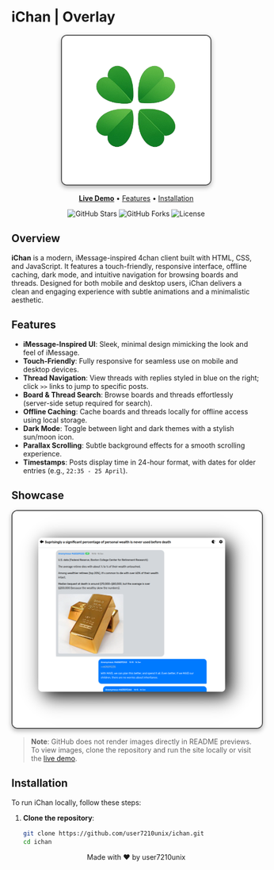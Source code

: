 <p align="center">

# iChan | Overlay

<p align="center">
  <img src="assets/images/logo1.png" alt="iChan Logo" width="300" style="border: 2px solid #555; border-radius: 12px; box-shadow: 0 4px 10px rgba(0, 0, 0, 0.3);"/>
</p>

<p align="center">
  <a href="https://user7210unix.github.io/ichan/"><strong>Live Demo</strong></a> •
  <a href="#features">Features</a> •
  <a href="#installation">Installation</a> 
</p>

<p align="center">
  <img src="https://img.shields.io/github/stars/user7210unix/ichan?style=flat-square" alt="GitHub Stars"/>
  <img src="https://img.shields.io/github/forks/user7210unix/ichan?style=flat-square" alt="GitHub Forks"/>
  <img src="https://img.shields.io/github/license/user7210unix/ichan?style=flat-square" alt="License"/>
</p>

## Overview

**iChan** is a modern, iMessage-inspired 4chan client built with HTML, CSS, and JavaScript. It features a touch-friendly, responsive interface, offline caching, dark mode, and intuitive navigation for browsing boards and threads. Designed for both mobile and desktop users, iChan delivers a clean and engaging experience with subtle animations and a minimalistic aesthetic.

## Features

- **iMessage-Inspired UI**: Sleek, minimal design mimicking the look and feel of iMessage.
- **Touch-Friendly**: Fully responsive for seamless use on mobile and desktop devices.
- **Thread Navigation**: View threads with replies styled in blue on the right; click `>>` links to jump to specific posts.
- **Board & Thread Search**: Browse boards and threads effortlessly (server-side setup required for search).
- **Offline Caching**: Cache boards and threads locally for offline access using local storage.
- **Dark Mode**: Toggle between light and dark themes with a stylish sun/moon icon.
- **Parallax Scrolling**: Subtle background effects for a smooth scrolling experience.
- **Timestamps**: Posts display time in 24-hour format, with dates for older entries (e.g., `22:35 - 25 April`).

## Showcase

<p align="center">
  <img src="assets/images/ichan1.png" alt="iChan Preview" width="600" style="border: 2px solid #555; border-radius: 12px; box-shadow: 0 4px 10px rgba(0, 0, 0, 0.3);"/>
</p>

> **Note**: GitHub does not render images directly in README previews. To view images, clone the repository and run the site locally or visit the [live demo](https://user7210unix.github.io/ichan/).

## Installation

To run iChan locally, follow these steps:

1. **Clone the repository**:
   ```bash
   git clone https://github.com/user7210unix/ichan.git
   cd ichan
   ```
<p align="center">
Made with ❤️ by user7210unix

